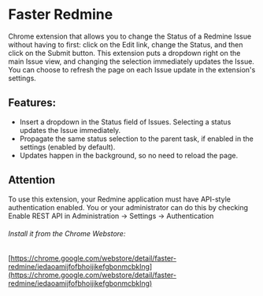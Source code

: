 Faster Redmine
==============

Chrome extension that allows you to change the Status of a Redmine Issue without having to first: click on the Edit link, change the Status, and then click on the Submit button. This extension puts a dropdown right on the main Issue view, and changing the selection immediately updates the Issue. You can choose to refresh the page on each Issue update in the extension's settings.

Features:
---------
 - Insert a dropdown in the Status field of Issues. Selecting a status updates the Issue immediately.
 - Propagate the same status selection to the parent task, if enabled in the settings (enabled by default).
 - Updates happen in the background, so no need to reload the page.

Attention
---------
To use this extension, your Redmine application must have API-style authentication enabled. You or your administrator can do this by checking Enable REST API in Administration -> Settings -> Authentication


###### Install it from the Chrome Webstore: 
[https://chrome.google.com/webstore/detail/faster-redmine/iedaoamijfofbhoijikefgbonmcbklng](https://chrome.google.com/webstore/detail/faster-redmine/iedaoamijfofbhoijikefgbonmcbklng)
